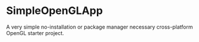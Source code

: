 # SimpleOpenGLApp

A very simple no-installation or package manager necessary cross-platform OpenGL starter project.